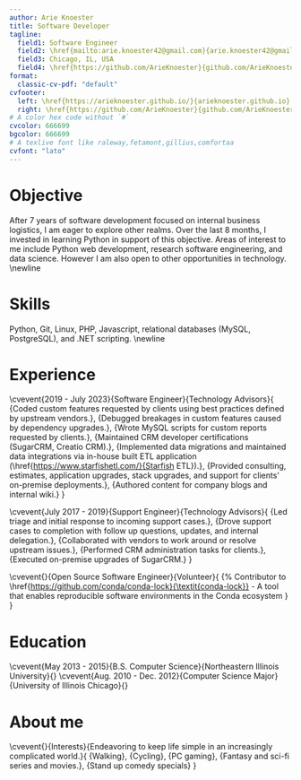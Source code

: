 ```yaml
---
author: Arie Knoester
title: Software Developer
tagline:
  field1: Software Engineer
  field2: \href{mailto:arie.knoester42@gmail.com}{arie.knoester42@gmail.com}
  field3: Chicago, IL, USA
  field4: \href{https://github.com/ArieKnoester}{github.com/ArieKnoester}
format:
  classic-cv-pdf: "default"
cvfooter:
  left: \href{https://arieknoester.github.io/}{arieknoester.github.io}
  right: \href{https://github.com/ArieKnoester}{github.com/ArieKnoester/}
# A color hex code without `#`
cvcolor: 666699
bgcolor: 666699
# A texlive font like raleway,fetamont,gillius,comfortaa
cvfont: "lato"
---
```


# Objective

After 7 years of software development focused on internal business logistics, I am eager to explore other realms.
Over the last 8 months, I invested in learning Python in support of this objective. Areas of interest to me include
Python web development, research software engineering, and data science. However I am also open to other opportunities
in technology. \newline


# Skills

Python, Git, Linux, PHP, Javascript, relational databases (MySQL, PostgreSQL), and .NET scripting. \newline


# Experience

\cvevent{2019 - July 2023}{Software Engineer}{Technology Advisors}{
  {Coded custom features requested by clients using best practices defined by upstream vendors.},
  {Debugged breakages in custom features caused by dependency upgrades.},
  {Wrote MySQL scripts for custom reports requested by clients.},
  {Maintained CRM developer certifications (SugarCRM, Creatio CRM).},
  {Implemented data migrations and maintained data integrations via in-house built ETL application (\href{https://www.starfishetl.com/}{Starfish ETL}).},
  {Provided consulting, estimates, application upgrades, stack upgrades, and support for clients' on-premise deployments.},
  {Authored content for company blogs and internal wiki.}
}

\cvevent{July 2017 - 2019}{Support Engineer}{Technology Advisors}{
  {Led triage and initial response to incoming support cases.},
  {Drove support cases to completion with follow up questions, updates, and internal delegation.},
  {Collaborated with vendors to work around or resolve upstream issues.},
  {Performed CRM administration tasks for clients.},
  {Executed on-premise upgrades of SugarCRM.}
}

\cvevent{}{Open Source Software Engineer}{Volunteer}{
  {%
    Contributor to \href{https://github.com/conda/conda-lock}{\textit{conda-lock}}
    - A tool that enables reproducible software environments in the Conda ecosystem
  }
}

# Education

\cvevent{May 2013 - 2015}{B.S. Computer Science}{Northeastern Illinois University}{}
\cvevent{Aug. 2010 - Dec. 2012}{Computer Science Major}{University of Illinois Chicago}{}


# About me

\cvevent{}{Interests}{Endeavoring to keep life simple in an increasingly complicated world.}{
  {Walking},
  {Cycling},
  {PC gaming},
  {Fantasy and sci-fi series and movies.},
  {Stand up comedy specials}
}
